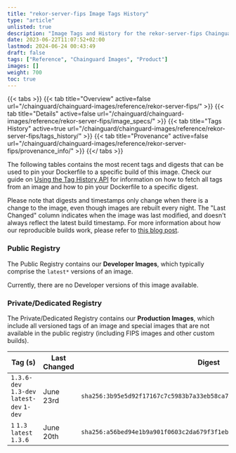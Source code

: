 ```yaml
---
title: "rekor-server-fips Image Tags History"
type: "article"
unlisted: true
description: "Image Tags and History for the rekor-server-fips Chainguard Image"
date: 2023-06-22T11:07:52+02:00
lastmod: 2024-06-24 00:43:49
draft: false
tags: ["Reference", "Chainguard Images", "Product"]
images: []
weight: 700
toc: true
---
```


{{< tabs >}}
{{< tab title="Overview" active=false url="/chainguard/chainguard-images/reference/rekor-server-fips/" >}}
{{< tab title="Details" active=false url="/chainguard/chainguard-images/reference/rekor-server-fips/image_specs/" >}}
{{< tab title="Tags History" active=true url="/chainguard/chainguard-images/reference/rekor-server-fips/tags_history/" >}}
{{< tab title="Provenance" active=false url="/chainguard/chainguard-images/reference/rekor-server-fips/provenance_info/" >}}
{{</ tabs >}}

The following tables contains the most recent tags and digests that can be used to pin your Dockerfile to a specific build of this image. Check our guide on [Using the Tag History API](/chainguard/chainguard-images/using-the-tag-history-api/) for information on how to fetch all tags from an image and how to pin your Dockerfile to a specific digest.

Please note that digests and timestamps only change when there is a change to the image, even though images are rebuilt every night. The "Last Changed" column indicates when the image was last modified, and doesn't always reflect the latest build timestamp. For more information about how our reproducible builds work, please refer to [this blog post](https://www.chainguard.dev/unchained/reproducing-chainguards-reproducible-image-builds).

### Public Registry
The Public Registry contains our **Developer Images**, which typically comprise the `latest*` versions of an image.

Currently, there are no Developer versions of this image available.

### Private/Dedicated Registry
The Private/Dedicated Registry contains our **Production Images**, which include all versioned tags of an image and special images that are not available in the public registry (including FIPS images and other custom builds).

| Tag (s)                                     | Last Changed | Digest                                                                    |
|---------------------------------------------|--------------|---------------------------------------------------------------------------|
|  `1.3.6-dev` `1.3-dev` `latest-dev` `1-dev` | June 23rd    | `sha256:3b95e5d92f17167c7c5983b7a33eb58ca7dc25f454ef3c206014e996445f044b` |
|  `1` `1.3` `latest` `1.3.6`                 | June 20th    | `sha256:a56bed94e1b9a901f0603c2da679f3f1ebac4b92337fcc3865bb3b4a24cde839` |

